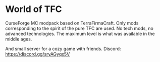 # World of TFC

CurseForge MC modpack based on TerraFirmaCraft.
Only mods corresponding to the spirit of the pure TFC are used.
No tech mods, no advanced technologies. The maximum level is what was available in the middle ages.

And small server for a cozy game with friends. Discord: https://discord.gg/sryAGyqx5V
